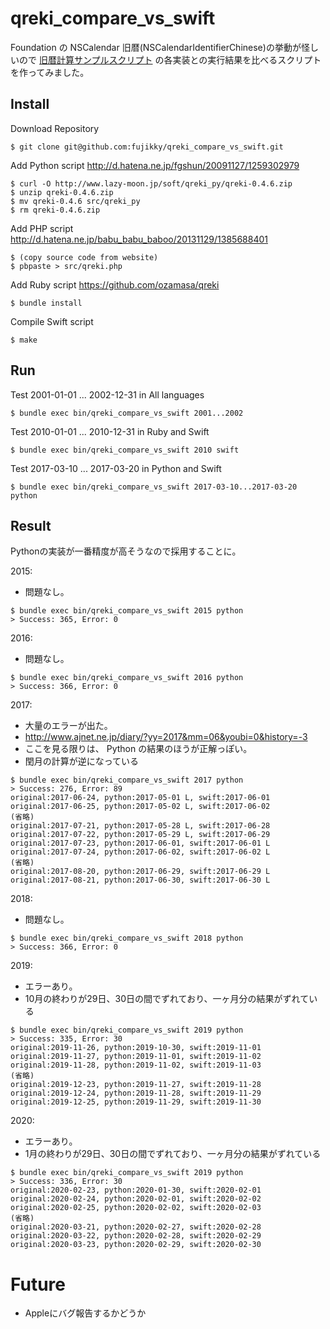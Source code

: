 # qreki_compare_vs_swift
Foundation の NSCalendar 旧暦(NSCalendarIdentifierChinese)の挙動が怪しいので
[旧暦計算サンプルスクリプト](http://www.vector.co.jp/soft/dos/personal/se016093.html) の各実装との実行結果を比べるスクリプトを作ってみました。

## Install

Download Repository

    $ git clone git@github.com:fujikky/qreki_compare_vs_swift.git

Add Python script
http://d.hatena.ne.jp/fgshun/20091127/1259302979

```
$ curl -O http://www.lazy-moon.jp/soft/qreki_py/qreki-0.4.6.zip
$ unzip qreki-0.4.6.zip
$ mv qreki-0.4.6 src/qreki_py
$ rm qreki-0.4.6.zip
```

Add PHP script
http://d.hatena.ne.jp/babu_babu_baboo/20131129/1385688401

```
$ (copy source code from website)
$ pbpaste > src/qreki.php
```

Add Ruby script
https://github.com/ozamasa/qreki

```
$ bundle install
```

Compile Swift script

```
$ make
```

## Run

Test 2001-01-01 ... 2002-12-31 in All languages

    $ bundle exec bin/qreki_compare_vs_swift 2001...2002

Test 2010-01-01 ... 2010-12-31 in Ruby and Swift

    $ bundle exec bin/qreki_compare_vs_swift 2010 swift

Test 2017-03-10 ... 2017-03-20 in Python and Swift

    $ bundle exec bin/qreki_compare_vs_swift 2017-03-10...2017-03-20 python

## Result

Pythonの実装が一番精度が高そうなので採用することに。

2015:
- 問題なし。

```
$ bundle exec bin/qreki_compare_vs_swift 2015 python
> Success: 365, Error: 0
```

2016:
- 問題なし。

```
$ bundle exec bin/qreki_compare_vs_swift 2016 python
> Success: 366, Error: 0
```

2017:
- 大量のエラーが出た。
- http://www.ajnet.ne.jp/diary/?yy=2017&mm=06&youbi=0&history=-3
- ここを見る限りは、 Python の結果のほうが正解っぽい。
- 閏月の計算が逆になっている

```
$ bundle exec bin/qreki_compare_vs_swift 2017 python
> Success: 276, Error: 89
original:2017-06-24, python:2017-05-01 L, swift:2017-06-01
original:2017-06-25, python:2017-05-02 L, swift:2017-06-02
(省略)
original:2017-07-21, python:2017-05-28 L, swift:2017-06-28
original:2017-07-22, python:2017-05-29 L, swift:2017-06-29
original:2017-07-23, python:2017-06-01, swift:2017-06-01 L
original:2017-07-24, python:2017-06-02, swift:2017-06-02 L
(省略)
original:2017-08-20, python:2017-06-29, swift:2017-06-29 L
original:2017-08-21, python:2017-06-30, swift:2017-06-30 L
```

2018:
- 問題なし。

```
$ bundle exec bin/qreki_compare_vs_swift 2018 python
> Success: 366, Error: 0
```

2019:
- エラーあり。
- 10月の終わりが29日、30日の間でずれており、一ヶ月分の結果がずれている

```
$ bundle exec bin/qreki_compare_vs_swift 2019 python
> Success: 335, Error: 30
original:2019-11-26, python:2019-10-30, swift:2019-11-01
original:2019-11-27, python:2019-11-01, swift:2019-11-02
original:2019-11-28, python:2019-11-02, swift:2019-11-03
(省略)
original:2019-12-23, python:2019-11-27, swift:2019-11-28
original:2019-12-24, python:2019-11-28, swift:2019-11-29
original:2019-12-25, python:2019-11-29, swift:2019-11-30
```

2020:
- エラーあり。
- 1月の終わりが29日、30日の間でずれており、一ヶ月分の結果がずれている

```
$ bundle exec bin/qreki_compare_vs_swift 2019 python
> Success: 336, Error: 30
original:2020-02-23, python:2020-01-30, swift:2020-02-01
original:2020-02-24, python:2020-02-01, swift:2020-02-02
original:2020-02-25, python:2020-02-02, swift:2020-02-03
(省略)
original:2020-03-21, python:2020-02-27, swift:2020-02-28
original:2020-03-22, python:2020-02-28, swift:2020-02-29
original:2020-03-23, python:2020-02-29, swift:2020-02-30
```

# Future
- Appleにバグ報告するかどうか

